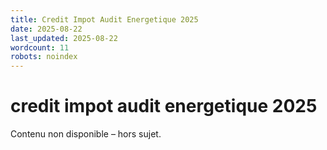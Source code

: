```yaml
---
title: Credit Impot Audit Energetique 2025
date: 2025-08-22
last_updated: 2025-08-22
wordcount: 11
robots: noindex
---
```


# credit impot audit energetique 2025

Contenu non disponible – hors sujet.